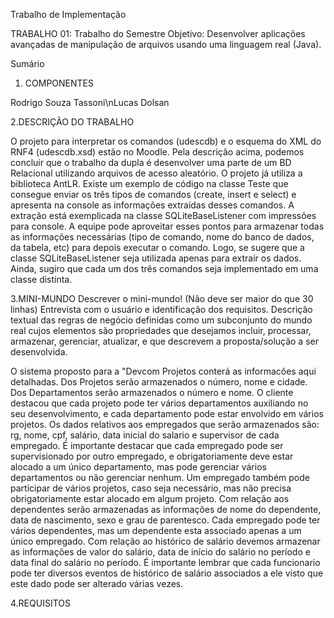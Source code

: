 Trabalho de Implementação

TRABALHO 01: Trabalho do Semestre
Objetivo: Desenvolver aplicações avançadas de manipulação de arquivos usando uma linguagem real (Java).

Sumário
1. COMPONENTES

Rodrigo Souza Tassoni\nLucas Dolsan

2.DESCRIÇÃO DO TRABALHO

O projeto para interpretar os comandos (udescdb) e o esquema do XML do RNF4 (udescdb.xsd) estão no Moodle. Pela
descrição acima, podemos concluir que o trabalho da dupla é desenvolver uma parte de um BD Relacional utilizando
arquivos de acesso aleatório. O projeto já utiliza a biblioteca AntLR. Existe um exemplo de código na classe Teste que
consegue enviar os três tipos de comandos (create, insert e select) e apresenta na console as informações extraídas
desses comandos. A extração está exemplicada na classe SQLiteBaseListener com impressões para console. A equipe
pode aproveitar esses pontos para armazenar todas as informações necessárias (tipo de comando, nome do banco de
dados, da tabela, etc) para depois executar o comando. Logo, se sugere que a classe SQLiteBaseListener seja utilizada
apenas para extrair os dados. Ainda, sugiro que cada um dos três comandos seja implementado em uma classe distinta.

3.MINI-MUNDO
Descrever o mini-mundo! (Não deve ser maior do que 30 linhas)
Entrevista com o usuário e identificação dos requisitos.
Descrição textual das regras de negócio definidas como um subconjunto do mundo real cujos elementos são propriedades que desejamos incluir, processar, armazenar, gerenciar, atualizar, e que descrevem a proposta/solução a ser desenvolvida.

O sistema proposto para a "Devcom Projetos conterá as informacões aqui detalhadas. Dos Projetos serão armazenados o número, nome e cidade. Dos Departamentos serão armazenados o número e nome. O cliente destacou que cada projeto pode ter vários departamentos auxiliando no seu desenvolvimento, e cada departamento pode estar envolvido em vários projetos. Os dados relativos aos empregados que serão armazenados são: rg, nome, cpf, salário, data inicial do salario e supervisor de cada empregado. É importante destacar que cada empregado pode ser supervisionado por outro empregado, e obrigatoriamente deve estar alocado a um único departamento, mas pode gerenciar vários departamentos ou não gerenciar nenhum. Um empregado também pode participar de vários projetos, caso seja necessário, mas não precisa obrigatoriamente estar alocado em algum projeto. Com relação aos dependentes serão armazenadas as informações de nome do dependente, data de nascimento, sexo e grau de parentesco. Cada empregado pode ter vários dependentes, mas um dependente esta associado apenas a um único empregado. Com relação ao histórico de salário devemos armazenar as informações de valor do salário, data de início do salário no período e data final do salário no período. É importante lembrar que cada funcionario pode ter diversos eventos de histórico de salário associados a ele visto que este dado pode ser alterado várias vezes.

4.REQUISITOS

